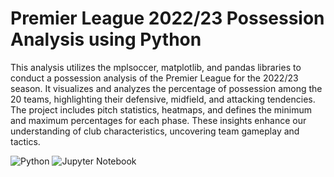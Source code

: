 # Premier League 2022/23 Possession Analysis using Python

This analysis utilizes the mplsoccer, matplotlib, and pandas libraries to conduct a possession analysis of the Premier League for the 2022/23 season. It visualizes and analyzes the percentage of possession among the 20 teams, highlighting their defensive, midfield, and attacking tendencies. The project includes pitch statistics, heatmaps, and defines the minimum and maximum percentages for each phase. These insights enhance our understanding of club characteristics, uncovering team gameplay and tactics.

![Python](https://img.shields.io/badge/python-3670A0?style=for-the-badge&logo=python&logoColor=ffdd54)
![Jupyter Notebook](https://img.shields.io/badge/jupyter-%23FA0F00.svg?style=for-the-badge&logo=jupyter&logoColor=white)
